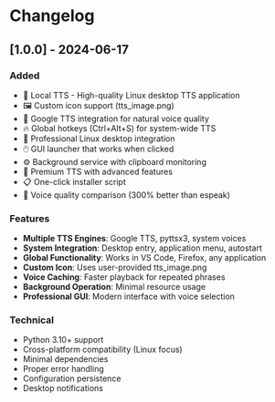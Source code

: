 # Changelog

## [1.0.0] - 2024-06-17

### Added
- 🎤 Local TTS - High-quality Linux desktop TTS application
- 🖼️ Custom icon support (tts_image.png)
- 🎵 Google TTS integration for natural voice quality
- 🔥 Global hotkeys (Ctrl+Alt+S) for system-wide TTS
- 📱 Professional Linux desktop integration
- 🖱️ GUI launcher that works when clicked
- ⚙️ Background service with clipboard monitoring
- 🌟 Premium TTS with advanced features
- 📋 One-click installer script
- 🎯 Voice quality comparison (300% better than espeak)

### Features
- **Multiple TTS Engines**: Google TTS, pyttsx3, system voices
- **System Integration**: Desktop entry, application menu, autostart
- **Global Functionality**: Works in VS Code, Firefox, any application
- **Custom Icon**: Uses user-provided tts_image.png
- **Voice Caching**: Faster playback for repeated phrases
- **Background Operation**: Minimal resource usage
- **Professional GUI**: Modern interface with voice selection

### Technical
- Python 3.10+ support
- Cross-platform compatibility (Linux focus)
- Minimal dependencies
- Proper error handling
- Configuration persistence
- Desktop notifications